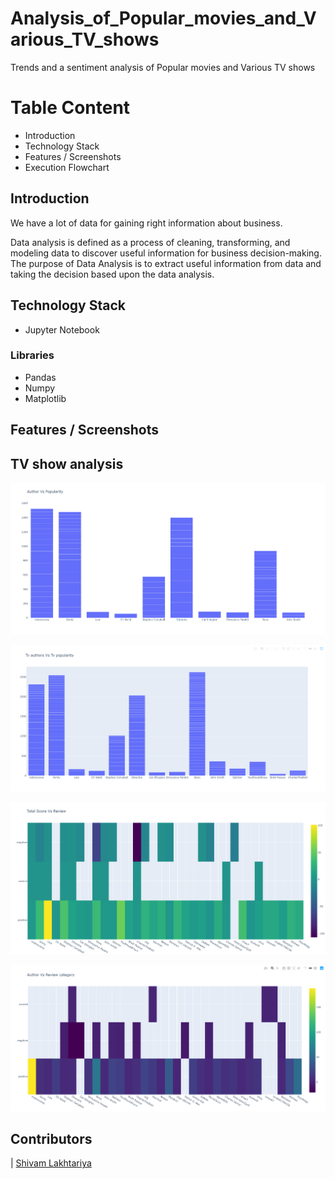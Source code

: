 # Analysis_of_Popular_movies_and_Various_TV_shows
Trends and a sentiment analysis of Popular movies and Various TV shows

# Table Content
- Introduction
- Technology Stack
- Features / Screenshots
- Execution Flowchart

## Introduction
We have a lot of data for gaining right information about business.

Data analysis is defined as a process of cleaning, transforming, and modeling data to discover useful information for business decision-making. The purpose of Data Analysis is to extract useful information from data and taking the decision based upon the data analysis. 


## Technology Stack
- Jupyter Notebook

### Libraries
- Pandas
- Numpy
- Matplotlib


## Features / Screenshots

## TV show analysis

![GitHub Logo](https://github.com/shivamlakhtariya/Analysis_of_Popular_movies_and_Various_TV_shows/blob/master/Image/Author%20Popularity_MOVIE.png)

![GitHub Logo](https://github.com/shivamlakhtariya/Analysis_of_Popular_movies_and_Various_TV_shows/blob/master/Image/Author%20Popularity_TV.png)

![GitHub Logo](https://github.com/shivamlakhtariya/Analysis_of_Popular_movies_and_Various_TV_shows/blob/master/Image/Author%20Review%20Sentiment.png)

![GitHub Logo](https://github.com/shivamlakhtariya/Analysis_of_Popular_movies_and_Various_TV_shows/blob/master/Image/Author%20Review%20Sentiment_TV.png)


## Contributors
                                                                                                            
| [Shivam Lakhtariya](https://github.com/shivamlakhtariya)


